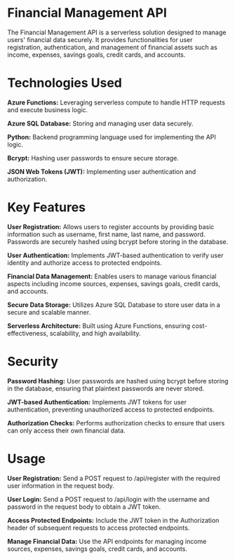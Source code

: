 # Financial Management API

The Financial Management API is a serverless solution designed to manage users' financial data securely. It provides functionalities for user registration, authentication, and management of financial assets such as income, expenses, savings goals, credit cards, and accounts.

# Technologies Used
**Azure Functions:** Leveraging serverless compute to handle HTTP requests and execute business logic.

**Azure SQL Database:** Storing and managing user data securely.

**Python:** Backend programming language used for implementing the API logic.

**Bcrypt:** Hashing user passwords to ensure secure storage.

**JSON Web Tokens (JWT):** Implementing user authentication and authorization.

# Key Features
**User Registration:** Allows users to register accounts by providing basic information such as username, first name, last name, and password. Passwords are securely hashed using bcrypt before storing in the database.

**User Authentication:** Implements JWT-based authentication to verify user identity and authorize access to protected endpoints.

**Financial Data Management:** Enables users to manage various financial aspects including income sources, expenses, savings goals, credit cards, and accounts.

**Secure Data Storage:** Utilizes Azure SQL Database to store user data in a secure and scalable manner.

**Serverless Architecture:** Built using Azure Functions, ensuring cost-effectiveness, scalability, and high availability.

# Security
**Password Hashing:** User passwords are hashed using bcrypt before storing in the database, ensuring that plaintext passwords are never stored.

**JWT-based Authentication:** Implements JWT tokens for user authentication, preventing unauthorized access to protected endpoints.

**Authorization Checks:** Performs authorization checks to ensure that users can only access their own financial data.

# Usage
**User Registration:** Send a POST request to /api/register with the required user information in the request body.

**User Login:** Send a POST request to /api/login with the username and password in the request body to obtain a JWT token.

**Access Protected Endpoints:** Include the JWT token in the Authorization header of subsequent requests to access protected endpoints.

**Manage Financial Data:** Use the API endpoints for managing income sources, expenses, savings goals, credit cards, and accounts.
